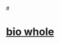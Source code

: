 #<h1><a href="g:\programa\escritorio\escuela walter\7 9\viernes\pagina de empresa\CLASE1 wep.html">bio whole </a></h1>

